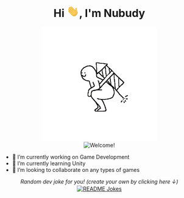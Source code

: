 ### <h1 align="center"> Hi <img width="32" src="https://raw.githubusercontent.com/fatiiates/fatiiates/main/wave.gif"/>, I'm Nubudy </h1>

<div align="center">
<img src="https://github.com/canklot/canklot/blob/main/media/rocket.gif" alt="InfinityAndBeyond!" width="300"/>
</div>
  
<div align="center" >
<img src="https://i.giphy.com/13HgwGsXF0aiGY/source.gif" alt="Welcome!" width="300"/>
</div>

  

- 🔭 I’m currently working on Game Development
- 🌱 I’m currently learning Unity
- 👯 I’m looking to collaborate on any types of games


<div align="center" >
<i>Random dev joke for you! (create your own by clicking here ↓)</i><br>
<a href="https://readme-jokes.vercel.app"><img align="center" src="https://readme-jokes.vercel.app/api" alt="README Jokes"></a>
</div>

